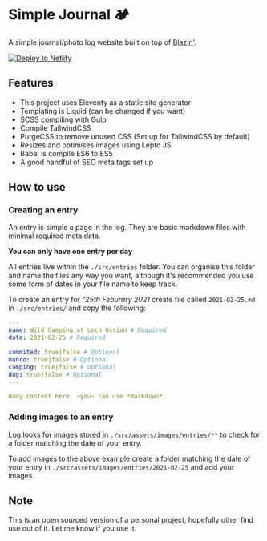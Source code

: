 # Simple Journal 🏕️

A simple journal/photo log website built on top of [Blazin'](https://github.com/chrisssycollins/blazin). 

[![Deploy to Netlify](https://www.netlify.com/img/deploy/button.svg)](https://app.netlify.com/start/deploy?repository=https://github.com/chrisssycollins/simple-journal)


## Features 

- This project uses Eleventy as a static site generator
- Templating is Liquid (can be changed if you want)
- SCSS compiling with Gulp 
- Compile TailwindCSS
- PurgeCSS to remove unused CSS (Set up for TailwindCSS by default)
- Resizes and optimises images using Lepto JS
- Babel is compile ES6 to ES5
- A good handful of SEO meta tags set up

## How to use 

### Creating an entry 

An entry is simple a page in the log. They are basic markdown files with minimal required meta data.

**You can only have one entry per day**

All entries live within the `./src/entries` folder. You can organise this folder and name the files any way you want, although it's recommended you use some form of dates in your file name to keep track. 


To create an entry for *"25th Feburary 2021* create file called `2021-02-25.md` in `./src/entries/` and copy the following:

```yml
---
name: Wild Camping at Loch Ossian # Required 
date: 2021-02-25 # Required

summited: true|false # Optional
munro: true|false # Optional
camping: true|false # Optional
dug: true|false # Optional
---

Body content here, ~you~ can use *markdown*.
```

### Adding images to an entry

Log looks for images stored in `./src/assets/images/entries/**` to check for a folder matching the date of your entry. 

To add images to the above example create a folder matching the date of your entry in `./src/assets/images/entries/2021-02-25` and add your images.

## Note

This is an open sourced version of a personal project, hopefully other find use out of it. Let me know if you use it. 